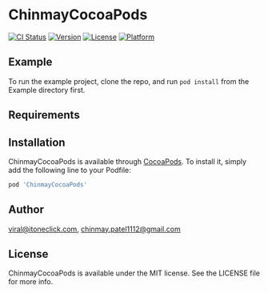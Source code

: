 # ChinmayCocoaPods

[![CI Status](https://img.shields.io/travis/viral@itoneclick.com/ChinmayCocoaPods.svg?style=flat)](https://travis-ci.org/viral@itoneclick.com/ChinmayCocoaPods)
[![Version](https://img.shields.io/cocoapods/v/ChinmayCocoaPods.svg?style=flat)](https://cocoapods.org/pods/ChinmayCocoaPods)
[![License](https://img.shields.io/cocoapods/l/ChinmayCocoaPods.svg?style=flat)](https://cocoapods.org/pods/ChinmayCocoaPods)
[![Platform](https://img.shields.io/cocoapods/p/ChinmayCocoaPods.svg?style=flat)](https://cocoapods.org/pods/ChinmayCocoaPods)

## Example

To run the example project, clone the repo, and run `pod install` from the Example directory first.

## Requirements

## Installation

ChinmayCocoaPods is available through [CocoaPods](https://cocoapods.org). To install
it, simply add the following line to your Podfile:

```ruby
pod 'ChinmayCocoaPods'
```

## Author

viral@itoneclick.com, chinmay.patel1112@gmail.com

## License

ChinmayCocoaPods is available under the MIT license. See the LICENSE file for more info.
